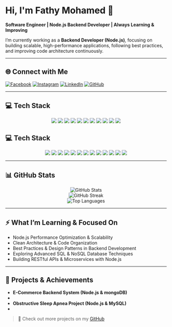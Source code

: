 
# Hi, I'm Fathy Mohamed 👋
**Software Engineer | Node.js Backend Developer | Always Learning & Improving**

I’m currently working as a **Backend Developer (Node.js)**, focusing on building scalable, high-performance applications, following best practices, and improving code architecture continuously.

---

## 🌐 Connect with Me
[![Facebook](https://img.shields.io/badge/Facebook-%231877F2.svg?style=for-the-badge&logo=facebook&logoColor=white)](https://www.facebook.com/share/18RYRDMSvn/?mibextid=wwXIfr)
[![Instagram](https://img.shields.io/badge/Instagram-%23E4405F.svg?style=for-the-badge&logo=instagram&logoColor=white)](https://instagram.com/fathy__mhmed)
[![LinkedIn](https://img.shields.io/badge/LinkedIn-%230077B5.svg?style=for-the-badge&logo=linkedin&logoColor=white)](https://www.linkedin.com/in/fathymohamed11/)
[![GitHub](https://img.shields.io/badge/GitHub-%23121011.svg?style=for-the-badge&logo=github&logoColor=white)](https://github.com/fathymhmedx)

---

## 💻 Tech Stack
<div align="center">
  <img src="https://img.shields.io/badge/Node.js-%23339933.svg?style=for-the-badge&logo=node.js&logoColor=white"/>
  <img src="https://img.shields.io/badge/Express.js-%23404d59.svg?style=for-the-badge&logo=express&logoColor=white"/>
  <img src="https://img.shields.io/badge/C%23-%23239120.svg?style=for-the-badge&logo=csharp&logoColor=white"/>
  <img src="https://img.shields.io/badge/C++-%2300599C.svg?style=for-the-badge&logo=c%2B%2B&logoColor=white"/>
  <img src="https://img.shields.io/badge/JavaScript-%23323330.svg?style=for-the-badge&logo=javascript&logoColor=%23F7DF1E"/>
  <img src="https://img.shields.io/badge/.NET-%235C2D91.svg?style=for-the-badge&logo=.net&logoColor=white"/>
  <img src="https://img.shields.io/badge/HTML5-%23E34F26.svg?style=for-the-badge&logo=html5&logoColor=white"/>
  <img src="https://img.shields.io/badge/CSS3-%231572B6.svg?style=for-the-badge&logo=css3&logoColor=white"/>
  <img src="https://img.shields.io/badge/Bootstrap-%238511FA.svg?style=for-the-badge&logo=bootstrap&logoColor=white"/>
  <img src="https://img.shields.io/badge/SQL%20Server-CC2927?style=for-the-badge&logo=microsoft%20sql%20server&logoColor=white"/>
  <img src="https://img.shields.io/badge/Canva-%2300C4CC.svg?style=for-the-badge&logo=Canva&logoColor=white"/>
</div>

## 💻 Tech Stack
<div align="center">
  <!-- Backend -->
  <img src="https://img.shields.io/badge/Node.js-%23339933.svg?style=for-the-badge&logo=node.js&logoColor=white"/>
  <img src="https://img.shields.io/badge/Express.js-%23404d59.svg?style=for-the-badge&logo=express&logoColor=white"/>
  <img src="https://img.shields.io/badge/Sequelize-%2300BFFF.svg?style=for-the-badge&logo=sequelize&logoColor=white"/>
  <img src="https://img.shields.io/badge/Mongoose-%23A1A1A1.svg?style=for-the-badge&logo=mongodb&logoColor=white"/>
  
  <!-- Languages -->
  <img src="https://img.shields.io/badge/C%23-%23239120.svg?style=for-the-badge&logo=csharp&logoColor=white"/>
  <img src="https://img.shields.io/badge/C++-%2300599C.svg?style=for-the-badge&logo=c%2B%2B&logoColor=white"/>
  <img src="https://img.shields.io/badge/JavaScript-%23323330.svg?style=for-the-badge&logo=javascript&logoColor=%23F7DF1E"/>
  
  <!-- Frontend & UI -->
  <img src="https://img.shields.io/badge/HTML5-%23E34F26.svg?style=for-the-badge&logo=html5&logoColor=white"/>
  <img src="https://img.shields.io/badge/CSS3-%231572B6.svg?style=for-the-badge&logo=css3&logoColor=white"/>
  <img src="https://img.shields.io/badge/Bootstrap-%238511FA.svg?style=for-the-badge&logo=bootstrap&logoColor=white"/>
  <img src="https://img.shields.io/badge/Canva-%2300C4CC.svg?style=for-the-badge&logo=Canva&logoColor=white"/>
  
  <!-- Frameworks & DB -->
  <img src="https://img.shields.io/badge/.NET-%235C2D91.svg?style=for-the-badge&logo=.net&logoColor=white"/>
  <img src="https://img.shields.io/badge/SQL%20Server-CC2927?style=for-the-badge&logo=microsoft%20sql%20server&logoColor=white"/>
</div>

---

## 📊 GitHub Stats
<div align="center">
  <img src="https://github-readme-stats.vercel.app/api?username=fathymhmedx&theme=dark&hide_border=false&include_all_commits=false&count_private=false" alt="GitHub Stats"/>
  <br/>
  <img src="https://github-readme-streak-stats.herokuapp.com/?user=fathymhmedx&theme=dark&hide_border=false" alt="GitHub Streak"/>
  <br/>
  <img src="https://github-readme-stats.vercel.app/api/top-langs/?username=fathymhmedx&theme=dark&hide_border=false&include_all_commits=false&count_private=false&layout=compact" alt="Top Languages"/>
</div>

---

## ⚡ What I’m Learning & Focused On
- Node.js Performance Optimization & Scalability  
- Clean Architecture & Code Organization  
- Best Practices & Design Patterns in Backend Development  
- Exploring Advanced SQL & NoSQL Database Techniques  
- Building RESTful APIs & Microservices with Node.js

---

## 🚀 Projects & Achievements
- **E-Commerce Backend System (Node.js & mongoDB)**
- 
- **Obstructive Sleep Apnea Project (Node.js & MySQL)**
- 
> 🔗 Check out more projects on my [GitHub](https://github.com/fathymhmedx)
